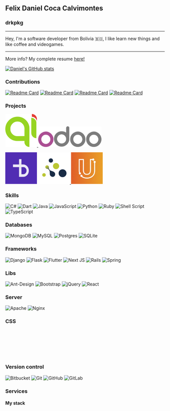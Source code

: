 <link rel="stylesheet" href="https://cdn.jsdelivr.net/gh/devicons/devicon@v2.12.0/devicon.min.css">

## Felix Daniel Coca Calvimontes
### drkpkg

---

Hey, I'm a software developer from Bolivia 🇧🇴, I like learn new things and like coffee and videogames.

---

More info? My complete resume [here!](https://docs.google.com/document/d/165GVJKzdiyfHtffTyA29_LN2mrNM2pKTpYmqg_kvqW0/export?format=pdf)

[![Daniel's GitHub stats](https://github-readme-stats.vercel.app/api?username=drkpkg)](https://github.com/drkpkg/github-readme-stats)

### Contributions

[![Readme Card](https://github-readme-stats.vercel.app/api/pin/?username=drkpkg&repo=caesar-tax)](https://github.com/drkpkg/caesar-tax)
[![Readme Card](https://github-readme-stats.vercel.app/api/pin/?username=drkpkg&repo=spree_globalize)](https://github.com/drkpkg/spree_globalize)
[![Readme Card](https://github-readme-stats.vercel.app/api/pin/?username=drkpkg&repo=spree_multi_vendor)](https://github.com/drkpkg/spree_multi_vendor)
[![Readme Card](https://github-readme-stats.vercel.app/api/pin/?username=drkpkg&repo=numeric-analysis)](https://github.com/drkpkg/numeric-analysis)

### Projects

<a href="https://www.muniquilicura.cl" target="blank">
  <img src="images/quilicura.png" alt="Quilicura" style="width:100px;"/>
</a>

<img src="images/odoo.png" alt="Quilicura" width="200"/>

<a href="https://midud.com/" target="blank"><img src="images/dud.JPG" alt="Dud" width="100"/></a>
<a href="https://www.sintesis.com.bo/" target="blank">
  <img src="images/sintesis.png" alt="Sintesis" width="100"/>
</a>
<a href="https://uorkcity.com/" target="blank">
  <img src="images/uorkcity.jpg" alt="Uorkcity" width="100"/>
</a>

### Skills

![C#](https://img.shields.io/badge/c%23-%23239120.svg?style=for-the-badge&logo=c-sharp&logoColor=white)
![Dart](https://img.shields.io/badge/dart-%230175C2.svg?style=for-the-badge&logo=dart&logoColor=white)
![Java](https://img.shields.io/badge/java-%23ED8B00.svg?style=for-the-badge&logo=java&logoColor=white)
![JavaScript](https://img.shields.io/badge/javascript-%23323330.svg?style=for-the-badge&logo=javascript&logoColor=%23F7DF1E)
![Python](https://img.shields.io/badge/python-3670A0?style=for-the-badge&logo=python&logoColor=ffdd54)
![Ruby](https://img.shields.io/badge/ruby-%23CC342D.svg?style=for-the-badge&logo=ruby&logoColor=white)
![Shell Script](https://img.shields.io/badge/shell_script-%23121011.svg?style=for-the-badge&logo=gnu-bash&logoColor=white)
![TypeScript](https://img.shields.io/badge/typescript-%23007ACC.svg?style=for-the-badge&logo=typescript&logoColor=white)

### Databases 

![MongoDB](https://img.shields.io/badge/MongoDB-%234ea94b.svg?style=for-the-badge&logo=mongodb&logoColor=white)
![MySQL](https://img.shields.io/badge/mysql-%2300f.svg?style=for-the-badge&logo=mysql&logoColor=white)
![Postgres](https://img.shields.io/badge/postgres-%23316192.svg?style=for-the-badge&logo=postgresql&logoColor=white)
![SQLite](https://img.shields.io/badge/sqlite-%2307405e.svg?style=for-the-badge&logo=sqlite&logoColor=white)

### Frameworks

![Django](https://img.shields.io/badge/django-%23092E20.svg?style=for-the-badge&logo=django&logoColor=white)
![Flask](https://img.shields.io/badge/flask-%23000.svg?style=for-the-badge&logo=flask&logoColor=white)
![Flutter](https://img.shields.io/badge/Flutter-%2302569B.svg?style=for-the-badge&logo=Flutter&logoColor=white)
![Next JS](https://img.shields.io/badge/Next-black?style=for-the-badge&logo=next.js&logoColor=white)
![Rails](https://img.shields.io/badge/rails-%23CC0000.svg?style=for-the-badge&logo=ruby-on-rails&logoColor=white)
![Spring](https://img.shields.io/badge/spring-%236DB33F.svg?style=for-the-badge&logo=spring&logoColor=white)

### Libs

![Ant-Design](https://img.shields.io/badge/-AntDesign-%230170FE?style=for-the-badge&logo=ant-design&logoColor=white)
![Bootstrap](https://img.shields.io/badge/bootstrap-%23563D7C.svg?style=for-the-badge&logo=bootstrap&logoColor=white)
![jQuery](https://img.shields.io/badge/jquery-%230769AD.svg?style=for-the-badge&logo=jquery&logoColor=white)
![React](https://img.shields.io/badge/react-%2320232a.svg?style=for-the-badge&logo=react&logoColor=%2361DAFB)


### Server

![Apache](https://img.shields.io/badge/apache-%23D42029.svg?style=for-the-badge&logo=apache&logoColor=white)
![Nginx](https://img.shields.io/badge/nginx-%23009639.svg?style=for-the-badge&logo=nginx&logoColor=white)


### CSS

<div style="display: block;
  margin-left: auto;
  margin-right: auto;
  width:50%;">
<i class="devicon-bootstrap-plain" style="font-size: 5.00em; margin: 3px;"></i>
<i class="devicon-foundation-plain" style="font-size: 5.00em; margin: 3px;"></i>
<i class="devicon-tailwindcss-original-wordmark" style="font-size: 5.00em; margin: 3px;"></i>
</div>

### Version control

![Bitbucket](https://img.shields.io/badge/bitbucket-%230047B3.svg?style=for-the-badge&logo=bitbucket&logoColor=white)
![Git](https://img.shields.io/badge/git-%23F05033.svg?style=for-the-badge&logo=git&logoColor=white)
![GitHub](https://img.shields.io/badge/github-%23121011.svg?style=for-the-badge&logo=github&logoColor=white)
![GitLab](https://img.shields.io/badge/gitlab-%23181717.svg?style=for-the-badge&logo=gitlab&logoColor=white)


### Services



#### My stack

<div style="display: block;
  margin-left: auto;
  margin-right: auto;
  width:50%;">
<i class="devicon-ubuntu-plain" style="font-size: 5.00em; margin: 3px;"></i>
<i class="devicon-yarn-plain" style="font-size: 5.00em; margin: 3px;"></i>
<i class="devicon-npm-original-wordmark" style="font-size: 5.00em; margin: 3px;"></i>
<i class="devicon-docker-plain" style="font-size: 5.00em; margin: 3px;"></i>
<i class="devicon-jetbrains-plain" style="font-size: 5.00em; margin: 3px;"></i>
</div>
